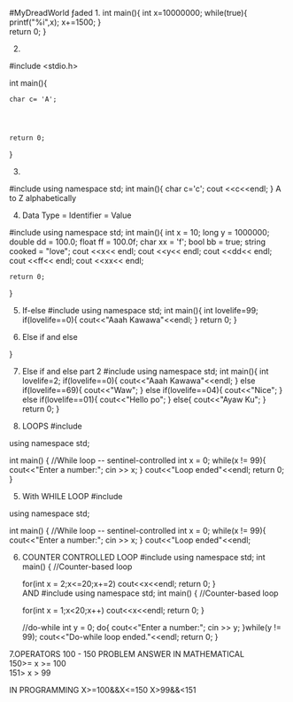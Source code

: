 #MyDreadWorld
ƒaded
1.
int main(){
    int x=10000000;
        while(true){
        printf("%i",x);
        x+=1500;
    }    
    return 0;
}


2.
#include <stdio.h>

int main(){
    
    char c= 'A';
    
    
    
    
    return 0;
} 

3.
#include <iostream>
using namespace std;
int main(){
    char c='c';
    cout <<c<<endl;
} 
A to Z alphabetically


4. Data Type = Identifier = Value

#include <iostream>
using namespace std;
int main(){
    int x = 10;
    long y = 1000000;
    double dd = 100.0;
    float ff = 100.0f;
    char xx = 'f';
    bool bb = true;
    string cooked = "love";
    cout <<x<< endl;
    cout <<y<< endl;
    cout <<dd<< endl;
    cout <<ff<< endl;
    cout <<xx<< endl;

    return 0;
}    



5. If-else
#include <iostream>
using namespace std;
int main(){
    int lovelife=99;
    if(lovelife==0){
        cout<<"Aaah Kawawa"<<endl;
    }
    return 0;
}

6. Else if and else


}

7. Else if and else part 2
#include <iostream>
using namespace std;
int main(){
    int lovelife=2;
    if(lovelife==0){
        cout<<"Aaah Kawawa"<<endl;
    }
    else if(lovelife==69){
        cout<<"Waw";
    }
    else if(lovelife==04){
        cout<<"Nice";
    }
    else if(lovelife==01){
        cout<<"Hello po";
    }
    else{
        cout<<"Ayaw Ku";
    }
    return 0;
}


4. LOOPS
#include <iostream>

using namespace std;

int main()
{
    //While loop -- sentinel-controlled
    int x = 0;
    while(x != 99){
        cout<<"Enter a number:";
        cin >> x;
    }
    cout<<"Loop ended"<<endl;
    return 0;
}


5. With WHILE LOOP
#include <iostream>

using namespace std;

int main()
{
    //While loop -- sentinel-controlled
    int x = 0;
    while(x != 99){
        cout<<"Enter a number:";
        cin >> x;
    }
    cout<<"Loop ended"<<endl;
    
6. COUNTER CONTROLLED LOOP
#include <iostream>
using namespace std;
int main()
{
    //Counter-based loop
    
    for(int x = 2;x<=20;x+=2)
        cout<<x<<endl;
    return 0;
}    
AND
#include <iostream>
using namespace std;
int main()
{
    //Counter-based loop
    
    for(int x = 1;x<20;x++)
        cout<<x<<endl;
    return 0;
}
    
    //do-while
    int y = 0;
    do{
       cout<<"Enter a number:";
       cin >> y;
    }while(y != 99);
    cout<<"Do-while loop ended."<<endl;
    return 0;
}

7.OPERATORS
100 - 150 PROBLEM
ANSWER IN MATHEMATICAL     
150>= x >= 100   
151> x > 99
 
IN PROGRAMMING
X>=100&&X<=150
X>99&&<151

